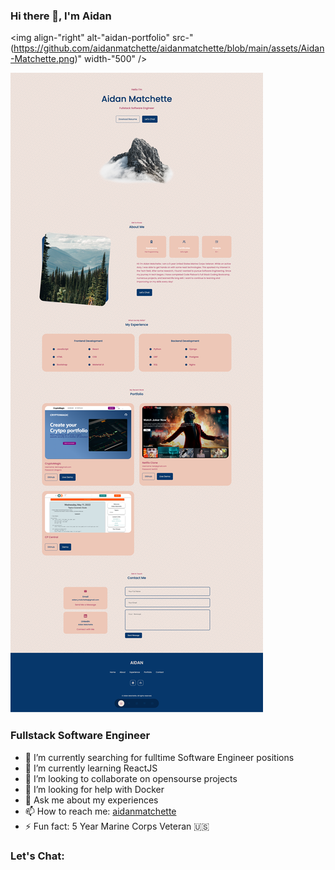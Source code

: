 ### Hi there 👋, I'm Aidan 

  <img align-"right" alt-"aidan-portfolio" src-"(https://github.com/aidanmatchette/aidanmatchette/blob/main/assets/Aidan-Matchette.png)" width-"500" />

![Aidan-portfolio](https://github.com/aidanmatchette/aidanmatchette/blob/main/assets/Aidan-Matchette.png?raw=true)
### Fullstack Software Engineer


- 🔭 I’m currently searching for fulltime Software Engineer positions
- 🌱 I’m currently learning ReactJS
- 👯 I’m looking to collaborate on opensourse projects
- 🤔 I’m looking for help with Docker
- 💬 Ask me about my experiences
- 📫 How to reach me: [aidanmatchette](https://aidanmatchette.com/)
- ⚡ Fun fact: 5 Year Marine Corps Veteran 🇺🇸


### Let's Chat:
